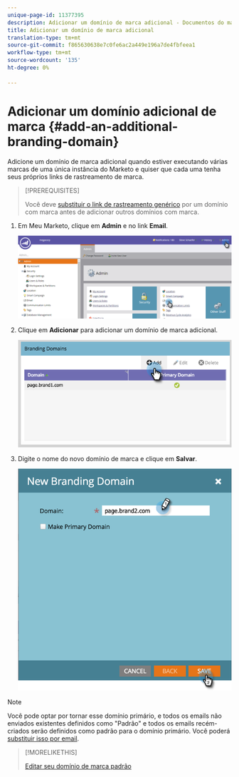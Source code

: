 ```yaml
---
unique-page-id: 11377395
description: Adicionar um domínio de marca adicional - Documentos do marketing - Documentação do produto
title: Adicionar um domínio de marca adicional
translation-type: tm+mt
source-git-commit: f865630638e7c0fe6ac2a449e196a7de4fbfeea1
workflow-type: tm+mt
source-wordcount: '135'
ht-degree: 0%

---
```



# Adicionar um domínio adicional de marca {#add-an-additional-branding-domain}

Adicione um domínio de marca adicional quando estiver executando várias marcas de uma única instância do Marketo e quiser que cada uma tenha seus próprios links de rastreamento de marca.

>[!PREREQUISITES]
>
>Você deve [substituir o link de rastreamento genérico](/help/marketo/product-docs/administration/email-setup/add-multiple-branding-domains/edit-your-default-branding-domain.md) por um domínio com marca antes de adicionar outros domínios com marca.

1. Em Meu Marketo, clique em **Admin** e no link **Email**.

   ![](assets/image2016-6-29-16-3a42-3a20.png)

1. Clique em **Adicionar** para adicionar um domínio de marca adicional.

   ![](assets/two.png)

1. Digite o nome do novo domínio de marca e clique em **Salvar**.

   ![](assets/three.png)

>[!NOTE]
>
>Você pode optar por tornar esse domínio primário, e todos os emails não enviados existentes definidos como &quot;Padrão&quot; e todos os emails recém-criados serão definidos como padrão para o domínio primário. Você poderá [substituir isso por email](/help/marketo/product-docs/administration/email-setup/add-multiple-branding-domains/overwrite-primary-domain-for-emails.md).

>[!MORELIKETHIS]
>
>[Editar seu domínio de marca padrão](/help/marketo/product-docs/administration/email-setup/add-multiple-branding-domains/edit-your-default-branding-domain.md)
